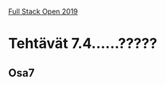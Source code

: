 [Full Stack Open 2019](https://fullstackopen-2019.github.io/#course-contents)

# Tehtävät 7.4......????? 


## Osa7